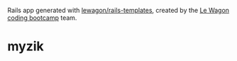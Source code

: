 Rails app generated with [lewagon/rails-templates](https://github.com/lewagon/rails-templates), created by the [Le Wagon coding bootcamp](https://www.lewagon.com) team.
# myzik
